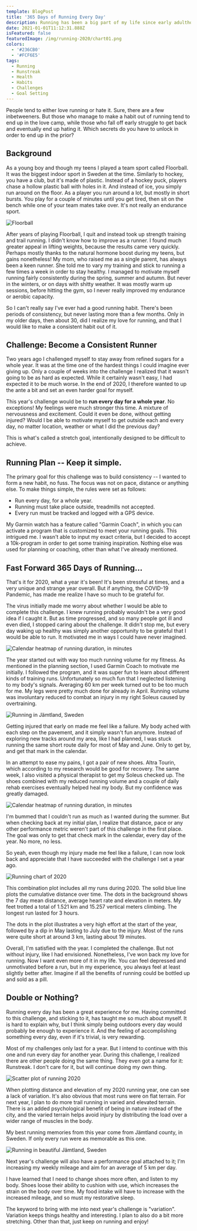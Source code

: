 ```yaml
---
template: BlogPost
title: '365 Days of Running Every Day'
description: Running has been a big part of my life since early adulthood. This post is a look back at my one year long challenge of running each and every day.
date: 2021-01-01T11:12:31.888Z
isFeatured: false
featuredImage: /img/running-2020/chart01.png
colors:
  - '#236CB0'
  - '#FCF6E5'
tags:
  - Running
  - Runstreak
  - Health
  - Habits
  - Challenges
  - Goal Setting
---
```


People tend to either love running or hate it.
Sure, there are a few inbetweeners.
But those who manage to make a habit out of running tend to end up in the love camp, while those who fall off early struggle to get back and eventually end up hating it.
Which secrets do you have to unlock in order to end up in the prior?

## Background

As a young boy and though my teens I played a team sport called Floorball.
It was the biggest indoor sport in Sweden at the time.
Similarly to hockey, you have a club, but it's made of plastic.
Instead of a hockey puck, players chase a hollow plastic ball with holes in it.
And instead of ice, you simply run around on the floor.
As a player you run around a lot, but mostly in short bursts.
You play for a couple of minutes until you get tired, then sit on the bench while one of your team mates take over.
It's not really an endurance sport.

![Floorball](/img/running-2020/floorball.jpg)

After years of playing Floorball, I quit and instead took up strength training and trail running.
I didn't know how to improve as a runner.
I found much greater appeal in lifting weights, because the results came very quickly.
Perhaps mostly thanks to the natural hormone boost during my teens, but gains nonetheless!
My mom, who raised me as a single parent, has always been a keen runner.
She told me to vary my training and stick to running a few times a week in order to stay healthy.
I managed to motivate myself running fairly consistently during the spring, summer and autumn.
But never in the winters, or on days with shitty weather.
It was mostly warm up sessions, before hitting the gym, so I never really improved my endurance or aerobic capacity.

So I can't really say I've ever had a good running habit.
There's been periods of consistency, but never lasting more than a few months.
Only in my older days, then about 30, did I realize my love for running, and that I would like to make a consistent habit out of it.

## Challenge: Become a Consistent Runner

Two years ago I challenged myself to stay away from refined sugars for a whole year.
It was at the time one of the hardest things I could imagine ever giving up.
Only a couple of weeks into the challenge I realized that it wasn't going to be as hard as expected.
While it certainly wasn't easy, I had expected it to be much worse.
In the end of 2020, I therefore wanted to up the ante a bit and set an even harder goal for myself.

This year's challenge would be to **run every day for a whole year**. No exceptions!
My feelings were much stronger this time.
A mixture of nervousness and excitement.
Could it even be done, without getting injured?
Would I be able to motivate myself to get outside each and every day, no matter location, weather or what I did the previous day?

This is what's called a stretch goal, intentionally designed to be difficult to achieve.

## Running Plan -- Keep it simple.

The primary goal for this challenge was to build consistency -- I wanted to form a new habit, no fuss.
The focus was not on pace, distance or anything else.
To make things simple, the rules were set as follows:

- Run every day, for a whole year.
- Running must take place outside, treadmills not accepted.
- Every run must be tracked and logged with a GPS device.

My Garmin watch has a feature called "Garmin Coach", in which you can activate a program that is customized to meet your running goals.
This intrigued me.
I wasn't able to input my exact criteria, but I decided to accept a 10k-program in order to get some training inspiration.
Nothing else was used for planning or coaching, other than what I've already mentioned.

## Fast Forward 365 Days of Running...

That's it for 2020, what a year it's been!
It's been stressful at times, and a very unique and strange year overall.
But if anything, the COVID-19 Pandemic, has made me realize I have so much to be grateful for.

The virus initially made me worry about whether I would be able to complete this challenge.
I knew running probably wouldn't be a very good idea if I caught it.
But as time progressed, and so many people got ill and even died, I stopped caring about the challenge.
It didn't stop me, but every day waking up healthy was simply another opportunity to be grateful that I would be able to run.
It motivated me in ways I could have never imagined.

![Calendar heatmap of running duration, in minutes](/img/running-2020/calendar01.png)

The year started out with way too much running volume for my fitness.
As mentioned in the planning section, I used Garmin Coach to motivate me initially.
I followed the program, and it was super fun to learn about different kinds of training runs.
Unfortunately so much fun that I neglected listening to my body's signals.
Averaging 60 km per week turned out to be too much for me.
My legs were pretty much done for already in April.
Running volume was involuntary reduced to combat an injury in my right Soleus caused by overtraining.

![Running in Jämtland, Sweden](/img/running-2020/jamtland.jpg)

Getting injured that early on made me feel like a failure.
My body ached with each step on the pavement, and it simply wasn't fun anymore.
Instead of exploring new tracks around my area, like I had planned, I was stuck running the same short route daily for most of May and June.
Only to get by, and get that mark in the calendar.

In an attempt to ease my pains, I got a pair of new shoes.
Altra Tourin, which according to my research would be good for recovery.
The same week, I also visited a physical therapist to get my Soleus checked up.
The shoes combined with my reduced running volume and a couple of daily rehab exercises eventually helped heal my body.
But my confidence was greatly damaged.

![Calendar heatmap of running duration, in minutes](/img/running-2020/calendar02.png)

I'm bummed that I couldn't run as much as I wanted during the summer.
But when checking back at my initial plan, I realize that distance, pace or any other performance metric weren't part of this challenge in the first place.
The goal was only to get that check mark in the calendar, every day of the year.
No more, no less.

So yeah, even though my injury made me feel like a failure, I can now look back and appreciate that I have succeeded with the challenge I set a year ago.

![Running chart of 2020](/img/running-2020/chart01.png)

This combination plot includes all my runs during 2020.
The solid blue line plots the cumulative distance over time.
The dots in the background shows the 7 day mean distance, average heart rate and elevation in meters.
My feet trotted a total of 1.521 km and 15.257 vertical meters climbing.
The longest run lasted for 3 hours.

The dots in the plot illustrates a very high effort at the start of the year, followed by a dip in May lasting to July due to the injury.
Most of the runs were quite short at around 3 km, lasting about 19 minutes.

Overall, I'm satisfied with the year.
I completed the challenge.
But not without injury, like I had envisioned.
Nonetheless, I've won back my love for running.
Now I want even more of it in my life.
You can feel depressed and unmotivated before a run, but in my experience, you always feel at least slightly better after.
Imagine if all the benefits of running could be bottled up and sold as a pill.

## Double or Nothing?

Running every day has been a great experience for me.
Having committed to this challenge, and sticking to it, has taught me so much about myself.
It is hard to explain why, but I think simply being outdoors every day would probably be enough to experience it.
And the feeling of accomplishing something every day, even if it's trivial, is very rewarding.

Most of my challenges only last for a year.
But I intend to continue with this one and run every day for another year.
During this challenge, I realized there are other people doing the same thing.
They even got a name for it: Runstreak.
I don't care for it, but will continue doing my own thing.

![Scatter plot of running 2020](/img/running-2020/chart02.png)

When plotting distance and elevation of my 2020 running year, one can see a lack of variation.
It's also obvious that most runs were on flat terrain.
For next year, I plan to do more trail running in varied and elevated terrain.
There is an added psychological benefit of being in nature instead of the city, and the varied terrain helps avoid injury by distributing the load over a wider range of muscles in the body.

My best running memories from this year come from Jämtland county, in Sweden.
If only every run were as memorable as this one.

![Running in beautiful Jämtland, Sweden](/img/running-2020/jamtland02.jpg)

Next year's challenge will also have a performance goal attached to it;
I'm increasing my weekly mileage and aim for an average of 5 km per day.

I have learned that I need to change shoes more often, and listen to my body.
Shoes loose their ability to cushion with use, which increases the strain on the body over time.
My food intake will have to increase with the increased mileage, and so must my restorative sleep.

The keyword to bring with me into next year's challenge is "variation".
Variation keeps things healthy and interesting.
I plan to also do a bit more stretching.
Other than that, just keep on running and enjoy!
